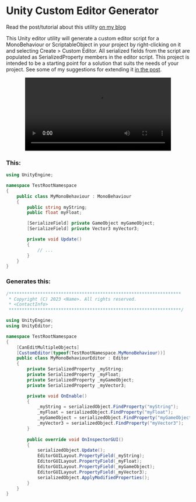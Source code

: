 # Unity Custom Editor Generator
  
Read the post/tutorial about this utility [on my blog](https://owenmagelssen.com/posts/unity-custom-editor-generation/)  

This Unity editor utility will generate a custom editor script for a MonoBehaviour or ScriptableObject in your project by right-clicking on 
it and selecting Create > Custom Editor. All serialized fields from the script are populated as SerializedProperty members in the editor script. 
This project is intended to be a starting point for a solution that suits the needs of your project. See some of my suggestions for extending it 
[in the post](https://owenmagelssen.com/posts/unity-custom-editor-generation/#next-steps).  

<div align="center">
  <video width=400 autoplay loop src="https://user-images.githubusercontent.com/44145090/220857960-da9ec53b-d86e-4c49-9222-0935f9e3fabc.mp4"/>
</div>

### This:

```c#
using UnityEngine;

namespace TestRootNamespace
{
    public class MyMonoBehaviour : MonoBehaviour
    {
        public string myString;
        public float myFloat;

        [SerializeField] private GameObject myGameObject;
        [SerializeField] private Vector3 myVector3;

        private void Update()
        {
            // ...
        }
    }
}
```  

### Generates this:  

```c#
/******************************************************************
 * Copyright (C) 2023 <Name>. All rights reserved.
 * <ContactInfo>
 ******************************************************************/

using UnityEngine;
using UnityEditor;

namespace TestRootNamespace
{
    [CanEditMultipleObjects]
    [CustomEditor(typeof(TestRootNamespace.MyMonoBehaviour))]
    public class MyMonoBehaviourEditor : Editor
    {
        private SerializedProperty _myString;
        private SerializedProperty _myFloat;
        private SerializedProperty _myGameObject;
        private SerializedProperty _myVector3;

        private void OnEnable()
        {
            _myString = serializedObject.FindProperty("myString");
            _myFloat = serializedObject.FindProperty("myFloat");
            _myGameObject = serializedObject.FindProperty("myGameObject");
            _myVector3 = serializedObject.FindProperty("myVector3");
        }
        
        public override void OnInspectorGUI()
        {
            serializedObject.Update();
            EditorGUILayout.PropertyField(_myString);
            EditorGUILayout.PropertyField(_myFloat);
            EditorGUILayout.PropertyField(_myGameObject);
            EditorGUILayout.PropertyField(_myVector3);
            serializedObject.ApplyModifiedProperties();
        }
    }
}
```
